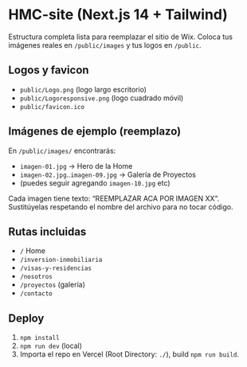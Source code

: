 # HMC-site (Next.js 14 + Tailwind)

Estructura completa lista para reemplazar el sitio de Wix.
Coloca tus imágenes reales en `/public/images` y tus logos en `/public`.

## Logos y favicon
- `public/Logo.png` (logo largo escritorio)
- `public/Logoresponsive.png` (logo cuadrado móvil)
- `public/favicon.ico`

## Imágenes de ejemplo (reemplazo)
En `/public/images/` encontrarás:
- `imagen-01.jpg` → Hero de la Home
- `imagen-02.jpg`..`imagen-09.jpg` → Galería de Proyectos
- (puedes seguir agregando `imagen-10.jpg` etc)

Cada imagen tiene texto: “REEMPLAZAR ACA POR IMAGEN XX”. Sustitúyelas respetando el nombre del archivo para no tocar código.

## Rutas incluidas
- `/` Home
- `/inversion-inmobiliaria`
- `/visas-y-residencias`
- `/nosotros`
- `/proyectos` (galería)
- `/contacto`

## Deploy
1. `npm install`
2. `npm run dev` (local)
3. Importa el repo en Vercel (Root Directory: `./`), build `npm run build`.

